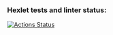 ### Hexlet tests and linter status:
[![Actions Status](https://github.com/loopguard/devops-for-programmers-project-77/actions/workflows/hexlet-check.yml/badge.svg)](https://github.com/loopguard/devops-for-programmers-project-77/actions)